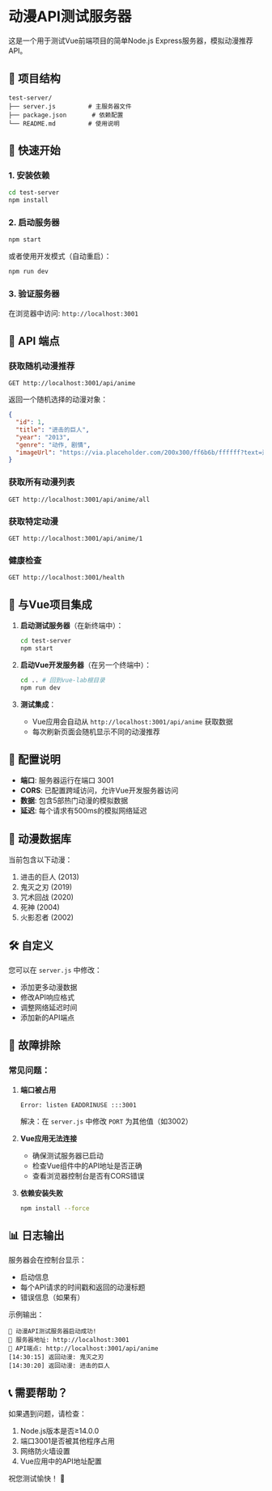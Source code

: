 # 动漫API测试服务器

这是一个用于测试Vue前端项目的简单Node.js Express服务器，模拟动漫推荐API。

## 📁 项目结构
```
test-server/
├── server.js         # 主服务器文件
├── package.json       # 依赖配置
└── README.md         # 使用说明
```

## 🚀 快速开始

### 1. 安装依赖
```bash
cd test-server
npm install
```

### 2. 启动服务器
```bash
npm start
```
或者使用开发模式（自动重启）：
```bash
npm run dev
```

### 3. 验证服务器
在浏览器中访问: `http://localhost:3001`

## 📡 API 端点

### 获取随机动漫推荐
```
GET http://localhost:3001/api/anime
```
返回一个随机选择的动漫对象：
```json
{
  "id": 1,
  "title": "进击的巨人",
  "year": "2013",
  "genre": "动作, 剧情",
  "imageUrl": "https://via.placeholder.com/200x300/ff6b6b/ffffff?text=进击的巨人"
}
```

### 获取所有动漫列表
```
GET http://localhost:3001/api/anime/all
```

### 获取特定动漫
```
GET http://localhost:3001/api/anime/1
```

### 健康检查
```
GET http://localhost:3001/health
```

## 🎯 与Vue项目集成

1. **启动测试服务器**（在新终端中）：
   ```bash
   cd test-server
   npm start
   ```

2. **启动Vue开发服务器**（在另一个终端中）：
   ```bash
   cd .. # 回到vue-lab根目录
   npm run dev
   ```

3. **测试集成**：
   - Vue应用会自动从 `http://localhost:3001/api/anime` 获取数据
   - 每次刷新页面会随机显示不同的动漫推荐

## 🔧 配置说明

- **端口**: 服务器运行在端口 3001
- **CORS**: 已配置跨域访问，允许Vue开发服务器访问
- **数据**: 包含5部热门动漫的模拟数据
- **延迟**: 每个请求有500ms的模拟网络延迟

## 📝 动漫数据库

当前包含以下动漫：
1. 进击的巨人 (2013)
2. 鬼灭之刃 (2019)
3. 咒术回战 (2020)
4. 死神 (2004)
5. 火影忍者 (2002)

## 🛠️ 自定义

您可以在 `server.js` 中修改：
- 添加更多动漫数据
- 修改API响应格式
- 调整网络延迟时间
- 添加新的API端点

## 🐛 故障排除

### 常见问题：

1. **端口被占用**
   ```
   Error: listen EADDRINUSE :::3001
   ```
   解决：在 `server.js` 中修改 `PORT` 为其他值（如3002）

2. **Vue应用无法连接**
   - 确保测试服务器已启动
   - 检查Vue组件中的API地址是否正确
   - 查看浏览器控制台是否有CORS错误

3. **依赖安装失败**
   ```bash
   npm install --force
   ```

## 📊 日志输出

服务器会在控制台显示：
- 启动信息
- 每个API请求的时间戳和返回的动漫标题
- 错误信息（如果有）

示例输出：
```
🚀 动漫API测试服务器启动成功!
📡 服务器地址: http://localhost:3001
🎯 API端点: http://localhost:3001/api/anime
[14:30:15] 返回动漫: 鬼灭之刃
[14:30:20] 返回动漫: 进击的巨人
```

## 📞 需要帮助？

如果遇到问题，请检查：
1. Node.js版本是否≥14.0.0
2. 端口3001是否被其他程序占用
3. 网络防火墙设置
4. Vue应用中的API地址配置

祝您测试愉快！ 🎌